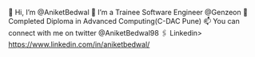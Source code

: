 👋 Hi, I’m @AniketBedwal
👀 I’m a Trainee Software Engineer @Genzeon
🌱 Completed Diploma in Advanced Computing(C-DAC Pune)
📫 You can connect with me on twitter @AniketBedwal98
🖇️ Linkedin> https://www.linkedin.com/in/aniketbedwal/


<!---
AniketBedwal01/AniketBedwal01 is a ✨ special ✨ repository because its `README.md` (this file) appears on your GitHub profile.
You can click the Preview link to take a look at your changes.
--->
